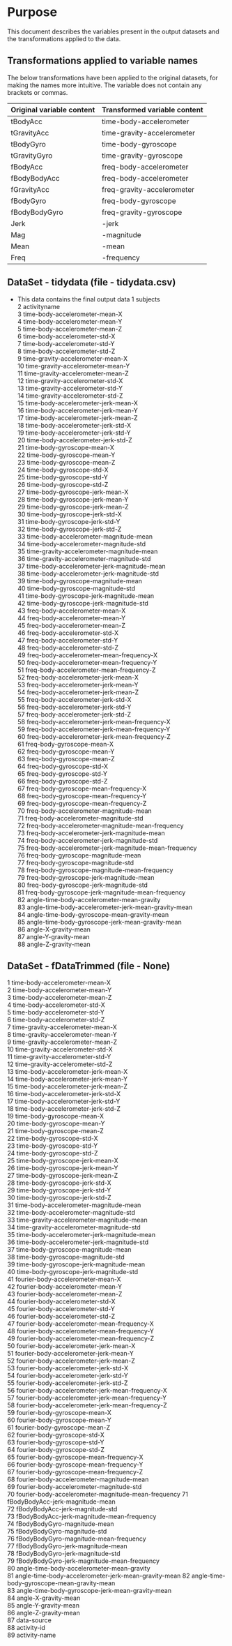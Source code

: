 # Purpose
This document describes the variables present in the output datasets and the transformations applied to the data.

## Transformations applied to variable names
The below transformations have been applied to the original datasets, for making the names more intuitive. The variable does not contain any brackets or commas.

|Original variable content | Transformed variable content |
| --- | --- |
| tBodyAcc | time-body-accelerometer|
| tGravityAcc | time-gravity-accelerometer |
| tBodyGyro | time-body-gyroscope |
| tGravityGyro | time-gravity-gyroscope |
| fBodyAcc | freq-body-accelerometer |
| fBodyBodyAcc | freq-body-accelerometer |
| fGravityAcc | freq-gravity-accelerometer |
| fBodyGyro | freq-body-gyroscope |
| fBodyBodyGyro | freq-gravity-gyroscope |
| Jerk | -jerk |
| Mag | -magnitude |
| Mean | -mean |
| Freq | -frequency |

## DataSet  - tidydata (file - tidydata.csv)
* This data contains the final output data
1	subjects  
2	activityname  
3	time-body-accelerometer-mean-X  
4	time-body-accelerometer-mean-Y  
5	time-body-accelerometer-mean-Z  
6	time-body-accelerometer-std-X  
7	time-body-accelerometer-std-Y  
8	time-body-accelerometer-std-Z  
9	time-gravity-accelerometer-mean-X  
10	time-gravity-accelerometer-mean-Y  
11	time-gravity-accelerometer-mean-Z  
12	time-gravity-accelerometer-std-X  
13	time-gravity-accelerometer-std-Y  
14	time-gravity-accelerometer-std-Z  
15	time-body-accelerometer-jerk-mean-X  
16	time-body-accelerometer-jerk-mean-Y  
17	time-body-accelerometer-jerk-mean-Z  
18	time-body-accelerometer-jerk-std-X  
19	time-body-accelerometer-jerk-std-Y  
20	time-body-accelerometer-jerk-std-Z  
21	time-body-gyroscope-mean-X  
22	time-body-gyroscope-mean-Y  
23	time-body-gyroscope-mean-Z  
24	time-body-gyroscope-std-X  
25	time-body-gyroscope-std-Y  
26	time-body-gyroscope-std-Z  
27	time-body-gyroscope-jerk-mean-X  
28	time-body-gyroscope-jerk-mean-Y  
29	time-body-gyroscope-jerk-mean-Z  
30	time-body-gyroscope-jerk-std-X  
31	time-body-gyroscope-jerk-std-Y  
32	time-body-gyroscope-jerk-std-Z  
33	time-body-accelerometer-magnitude-mean  
34	time-body-accelerometer-magnitude-std  
35	time-gravity-accelerometer-magnitude-mean  
36	time-gravity-accelerometer-magnitude-std  
37	time-body-accelerometer-jerk-magnitude-mean  
38	time-body-accelerometer-jerk-magnitude-std  
39	time-body-gyroscope-magnitude-mean  
40	time-body-gyroscope-magnitude-std  
41	time-body-gyroscope-jerk-magnitude-mean  
42	time-body-gyroscope-jerk-magnitude-std  
43	freq-body-accelerometer-mean-X  
44	freq-body-accelerometer-mean-Y  
45	freq-body-accelerometer-mean-Z  
46	freq-body-accelerometer-std-X  
47	freq-body-accelerometer-std-Y  
48	freq-body-accelerometer-std-Z  
49	freq-body-accelerometer-mean-frequency-X  
50	freq-body-accelerometer-mean-frequency-Y  
51	freq-body-accelerometer-mean-frequency-Z  
52	freq-body-accelerometer-jerk-mean-X  
53	freq-body-accelerometer-jerk-mean-Y  
54	freq-body-accelerometer-jerk-mean-Z  
55	freq-body-accelerometer-jerk-std-X  
56	freq-body-accelerometer-jerk-std-Y  
57	freq-body-accelerometer-jerk-std-Z  
58	freq-body-accelerometer-jerk-mean-frequency-X  
59	freq-body-accelerometer-jerk-mean-frequency-Y  
60	freq-body-accelerometer-jerk-mean-frequency-Z  
61	freq-body-gyroscope-mean-X  
62	freq-body-gyroscope-mean-Y  
63	freq-body-gyroscope-mean-Z  
64	freq-body-gyroscope-std-X  
65	freq-body-gyroscope-std-Y  
66	freq-body-gyroscope-std-Z  
67	freq-body-gyroscope-mean-frequency-X  
68	freq-body-gyroscope-mean-frequency-Y  
69	freq-body-gyroscope-mean-frequency-Z  
70	freq-body-accelerometer-magnitude-mean  
71	freq-body-accelerometer-magnitude-std  
72	freq-body-accelerometer-magnitude-mean-frequency  
73	freq-body-accelerometer-jerk-magnitude-mean  
74	freq-body-accelerometer-jerk-magnitude-std  
75	freq-body-accelerometer-jerk-magnitude-mean-frequency  
76	freq-body-gyroscope-magnitude-mean  
77	freq-body-gyroscope-magnitude-std  
78	freq-body-gyroscope-magnitude-mean-frequency  
79	freq-body-gyroscope-jerk-magnitude-mean  
80	freq-body-gyroscope-jerk-magnitude-std  
81	freq-body-gyroscope-jerk-magnitude-mean-frequency  
82	angle-time-body-accelerometer-mean-gravity  
83	angle-time-body-accelerometer-jerk-mean-gravity-mean  
84	angle-time-body-gyroscope-mean-gravity-mean  
85	angle-time-body-gyroscope-jerk-mean-gravity-mean  
86	angle-X-gravity-mean  
87	angle-Y-gravity-mean  
88	angle-Z-gravity-mean  

## DataSet  - fDataTrimmed (file - None)
 1 time-body-accelerometer-mean-X                      
 2 time-body-accelerometer-mean-Y                      
 3 time-body-accelerometer-mean-Z                      
 4 time-body-accelerometer-std-X                       
 5 time-body-accelerometer-std-Y                       
 6 time-body-accelerometer-std-Z                       
 7 time-gravity-accelerometer-mean-X                   
 8 time-gravity-accelerometer-mean-Y                   
 9 time-gravity-accelerometer-mean-Z                   
10 time-gravity-accelerometer-std-X                    
11 time-gravity-accelerometer-std-Y                    
12 time-gravity-accelerometer-std-Z                    
13 time-body-accelerometer-jerk-mean-X                 
14 time-body-accelerometer-jerk-mean-Y                 
15 time-body-accelerometer-jerk-mean-Z                 
16 time-body-accelerometer-jerk-std-X                  
17 time-body-accelerometer-jerk-std-Y                  
18 time-body-accelerometer-jerk-std-Z                  
19 time-body-gyroscope-mean-X                          
20 time-body-gyroscope-mean-Y                          
21 time-body-gyroscope-mean-Z                          
22 time-body-gyroscope-std-X                           
23 time-body-gyroscope-std-Y                           
24 time-body-gyroscope-std-Z                           
25 time-body-gyroscope-jerk-mean-X                     
26 time-body-gyroscope-jerk-mean-Y                     
27 time-body-gyroscope-jerk-mean-Z                     
28 time-body-gyroscope-jerk-std-X                      
29 time-body-gyroscope-jerk-std-Y                      
30 time-body-gyroscope-jerk-std-Z                      
31 time-body-accelerometer-magnitude-mean              
32 time-body-accelerometer-magnitude-std               
33 time-gravity-accelerometer-magnitude-mean           
34 time-gravity-accelerometer-magnitude-std            
35 time-body-accelerometer-jerk-magnitude-mean         
36 time-body-accelerometer-jerk-magnitude-std          
37 time-body-gyroscope-magnitude-mean                  
38 time-body-gyroscope-magnitude-std                   
39 time-body-gyroscope-jerk-magnitude-mean             
40 time-body-gyroscope-jerk-magnitude-std              
41 fourier-body-accelerometer-mean-X                   
42 fourier-body-accelerometer-mean-Y                   
43 fourier-body-accelerometer-mean-Z                   
44 fourier-body-accelerometer-std-X                    
45 fourier-body-accelerometer-std-Y                    
46 fourier-body-accelerometer-std-Z                    
47 fourier-body-accelerometer-mean-frequency-X         
48 fourier-body-accelerometer-mean-frequency-Y         
49 fourier-body-accelerometer-mean-frequency-Z         
50 fourier-body-accelerometer-jerk-mean-X              
51 fourier-body-accelerometer-jerk-mean-Y              
52 fourier-body-accelerometer-jerk-mean-Z              
53 fourier-body-accelerometer-jerk-std-X               
54 fourier-body-accelerometer-jerk-std-Y               
55 fourier-body-accelerometer-jerk-std-Z               
56 fourier-body-accelerometer-jerk-mean-frequency-X    
57 fourier-body-accelerometer-jerk-mean-frequency-Y    
58 fourier-body-accelerometer-jerk-mean-frequency-Z    
59 fourier-body-gyroscope-mean-X                       
60 fourier-body-gyroscope-mean-Y                       
61 fourier-body-gyroscope-mean-Z                       
62 fourier-body-gyroscope-std-X                        
63 fourier-body-gyroscope-std-Y                        
64 fourier-body-gyroscope-std-Z                        
65 fourier-body-gyroscope-mean-frequency-X             
66 fourier-body-gyroscope-mean-frequency-Y             
67 fourier-body-gyroscope-mean-frequency-Z             
68 fourier-body-accelerometer-magnitude-mean           
69 fourier-body-accelerometer-magnitude-std            
70 fourier-body-accelerometer-magnitude-mean-frequency 
71 fBodyBodyAcc-jerk-magnitude-mean                    
72 fBodyBodyAcc-jerk-magnitude-std                     
73 fBodyBodyAcc-jerk-magnitude-mean-frequency          
74 fBodyBodyGyro-magnitude-mean                        
75 fBodyBodyGyro-magnitude-std                         
76 fBodyBodyGyro-magnitude-mean-frequency              
77 fBodyBodyGyro-jerk-magnitude-mean                   
78 fBodyBodyGyro-jerk-magnitude-std                    
79 fBodyBodyGyro-jerk-magnitude-mean-frequency         
80 angle-time-body-accelerometer-mean-gravity          
81 angle-time-body-accelerometer-jerk-mean-gravity-mean
82 angle-time-body-gyroscope-mean-gravity-mean         
83 angle-time-body-gyroscope-jerk-mean-gravity-mean    
84 angle-X-gravity-mean                                
85 angle-Y-gravity-mean                                
86 angle-Z-gravity-mean                                
87 data-source                                         
88 activity-id                                         
89 activity-name